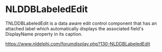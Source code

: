 # NLDDBLabeledEdit
TNLDDBLabeledEdit is a data aware edit control component that has an attached label which automatically displays the associated field's DisplayName property in its caption.

https://www.nldelphi.com/forumdisplay.php?130-NLDDBLabeledEdit
